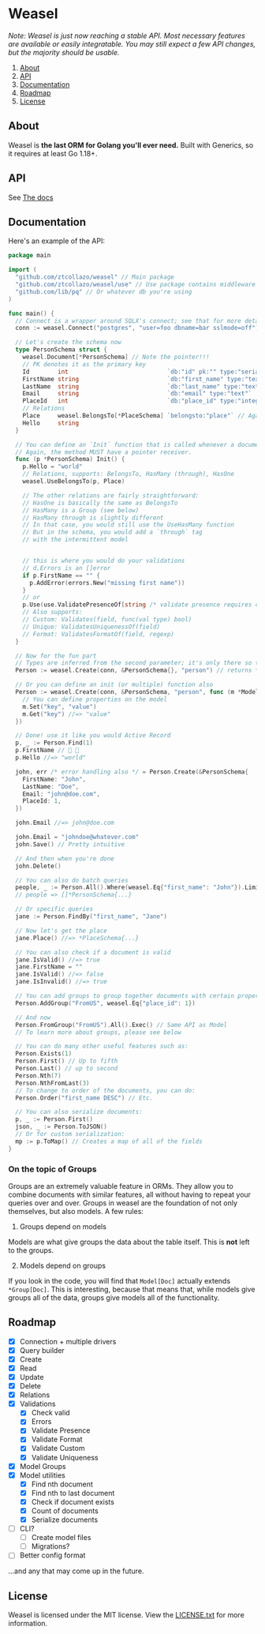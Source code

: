 # Weasel

*Note: Weasel is just now reaching a stable API. Most necessary features are available or easily integratable. You may still expect a few API changes, but the majority should be usable.*

1. [About](#about)
2. [API](#api)
3. [Documentation](#documentation)
4. [Roadmap](#roadmap)
5. [License](#license)

## About

Weasel is **the last ORM for Golang you'll ever need.** Built with Generics, so it requires at least Go 1.18+.

## API

See [The docs](https://go.dev/pkg/github.com/ztcollazo/weasel)

## Documentation

Here's an example of the API:

```go
package main

import (
  "github.com/ztcollazo/weasel" // Main package
  "github.com/ztcollazo/weasel/use" // Use package contains middleware and validations
  "github.com/lib/pq" // Or whatever db you're using
)

func main() {
  // Connect is a wrapper around SQLX's connect; see that for more details.
  conn := weasel.Connect("postgres", "user=foo dbname=bar sslmode=off")

  // Let's create the schema now
  type PersonSchema struct {
    weasel.Document[*PersonSchema] // Note the pointer!!!
    // PK denotes it as the primary key
    Id        int                            `db:"id" pk:"" type:"serial"`
    FirstName string                         `db:"first_name" type:"text"`
    LastName  string                         `db:"last_name" type:"text"`
    Email     string                         `db:"email" type:"text"`
    PlaceId   int                            `db:"place_id" type:"integer"`
    // Relations
    Place     weasel.BelongsTo[*PlaceSchema] `belongsto:"place"` // Again with the required pointer
    Hello     string
  }

  // You can define an `Init` function that is called whenever a document is created.
  // Again, the method MUST have a pointer receiver.
  func (p *PersonSchema) Init() {
    p.Hello = "world"
    // Relations, supports: BelongsTo, HasMany (through), HasOne
    weasel.UseBelongsTo(p, Place)

    // The other relations are fairly straightforward:
    // HasOne is basically the same as BelongsTo
    // HasMany is a Group (see below)
    // HasMany through is slightly different
    // In that case, you would still use the UseHasMany function
    // But in the schema, you would add a `through` tag
    // with the intermittent model


    // this is where you would do your validations
    // d.Errors is an []error
    if p.FirstName == "" {
      p.AddError(errors.New("missing first name"))
    }
    // or
    p.Use(use.ValidatePresenceOf[string /* validate presence requires data type */]("first_name"))
    // Also supports:
    // Custom: Validates(field, func(val type) bool)
    // Unique: ValidatesUniquenessOf(field)
    // Format: ValidatesFormatOf(field, regexp)
  }

  // Now for the fun part
  // Types are inferred from the second parameter; it's only there so that we can copy it
  Person := weasel.Create(conn, &PersonSchema{}, "person") // returns *Model[*PersonSchema]

  // Or you can define an init (or multiple) function also
  Person := weasel.Create(conn, &PersonSchema, "person", func (m *Model[*PersonSchema]) {
    // You can define properties on the model
    m.Set("key", "value")
    m.Get("key") //=> "value"
  })

  // Done! use it like you would Active Record
  p, _ := Person.Find(1)
  p.FirstName // 🤯 🥳
  p.Hello //=> "world"

  john, err /* error handling also */ = Person.Create(&PersonSchema{
    FirstName: "John",
    LastName: "Doe",
    Email: "john@doe.com",
    PlaceId: 1,
  })

  john.Email //=> john@doe.com

  john.Email = "johndoe@whatever.com"
  john.Save() // Pretty intuitive

  // And then when you're done
  john.Delete()

  // You can also do batch queries
  people, _ := Person.All().Where(weasel.Eq{"first_name": "John"}).Limit(3).Offset(6).Exec() // For built queries, make sure that you append exec.
  // people => []*PersonSchema{...}

  // Or specific queries
  jane := Person.FindBy("first_name", "Jane")

  // Now let's get the place
  jane.Place() //=> *PlaceSchema{...}

  // You can also check if a document is valid
  jane.IsValid() //=> true
  jane.FirstName = ""
  jane.IsValid() //=> false
  jane.IsInvalid() //=> true

  // You can add groups to group together documents with certain properties
  Person.AddGroup("FromUS", weasel.Eq{"place_id": 1})

  // And now
  Person.FromGroup("FromUS").All().Exec() // Same API as Model
  // To learn more about groups, please see below

  // You can do many other useful features such as:
  Person.Exists(1)
  Person.First() // Up to fifth
  Person.Last() // up to second
  Person.Nth(7)
  Person.NthFromLast(3)
  // To change to order of the documents, you can do:
  Person.Order("first_name DESC") // Etc.

  // You can also serialize documents:
  p, _ := Person.First()
  json, _ := Person.ToJSON()
  // Or for custom serialization:
  mp := p.ToMap() // Creates a map of all of the fields
}
```

### On the topic of Groups

Groups are an extremely valuable feature in ORMs. They allow you to combine documents with similar features, all without having to repeat your queries over and over. Groups in weasel are the foundation of not only themselves, but also models. A few rules:

1. Groups depend on models

Models are what give groups the data about the table itself. This is **not** left to the groups.

2. Models depend on groups

If you look in the code, you will find that `Model[Doc]` actually extends `*Group[Doc]`. This is interesting, because that means that, while models give groups all of the data, groups give models all of the functionality.

## Roadmap

- [x] Connection + multiple drivers
- [X] Query builder
- [x] Create
- [x] Read
- [X] Update
- [X] Delete
- [X] Relations
- [X] Validations
  - [X] Check valid
  - [X] Errors
  - [X] Validate Presence
  - [X] Validate Format
  - [X] Validate Custom
  - [X] Validate Uniqueness
- [X] Model Groups
- [X] Model utilities
  - [X] Find nth document
  - [X] Find nth to last document
  - [X] Check if document exists
  - [X] Count of documents
  - [X] Serialize documents
- [ ] CLI?
  - [ ] Create model files
  - [ ] Migrations?
- [ ] Better config format

...and any that may come up in the future.

## License

Weasel is licensed under the MIT license. View the [LICENSE.txt](./LICENSE.txt) for more information.
